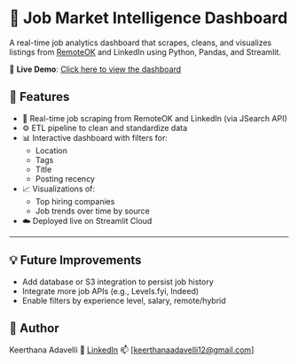 # 💼 Job Market Intelligence Dashboard

A real-time job analytics dashboard that scrapes, cleans, and visualizes listings from [RemoteOK](https://remoteok.com) and LinkedIn using Python, Pandas, and Streamlit.

🚀 **Live Demo**: [Click here to view the dashboard](https://job-market--intel-dashboard-a8d4czahkjhipf8rirhqys.streamlit.app/)

## 📌 Features

- 🔄 Real-time job scraping from RemoteOK and LinkedIn (via JSearch API)
- ⚙️ ETL pipeline to clean and standardize data
- 📊 Interactive dashboard with filters for:
  - Location
  - Tags
  - Title
  - Posting recency
- 📈 Visualizations of:
  - Top hiring companies
  - Job trends over time by source
- ☁️ Deployed live on Streamlit Cloud

---

## 💡 Future Improvements
- Add database or S3 integration to persist job history
- Integrate more job APIs (e.g., Levels.fyi, Indeed)
- Enable filters by experience level, salary, remote/hybrid

## 🙌 Author
Keerthana Adavelli
🔗 [LinkedIn](https://www.linkedin.com/in/keerthana-adavelli/)
📫 [keerthanaadavelli12@gmail.com]

